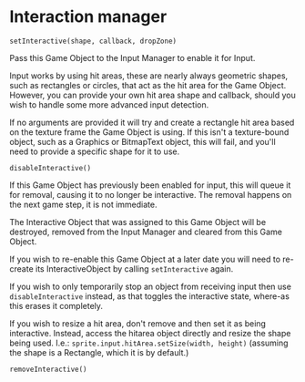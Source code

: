 # Interaction manager

`setInteractive(shape, callback, dropZone)`

Pass this Game Object to the Input Manager to enable it for Input.

Input works by using hit areas, these are nearly always geometric shapes, such as rectangles or circles, that act as the hit area for the Game Object. However, you can provide your own hit area shape and callback, should you wish to handle some more advanced input detection.

If no arguments are provided it will try and create a rectangle hit area based on the texture frame the Game Object is using. If this isn't a texture-bound object, such as a Graphics or BitmapText object, this will fail, and you'll need to provide a specific shape for it to use.

`disableInteractive()`

If this Game Object has previously been enabled for input, this will queue it for removal, causing it to no longer be interactive. The removal happens on the next game step, it is not immediate.

The Interactive Object that was assigned to this Game Object will be destroyed, removed from the Input Manager and cleared from this Game Object.

If you wish to re-enable this Game Object at a later date you will need to re-create its InteractiveObject by calling `setInteractive` again.

If you wish to only temporarily stop an object from receiving input then use `disableInteractive` instead, as that toggles the interactive state, where-as this erases it completely.

If you wish to resize a hit area, don't remove and then set it as being interactive. Instead, access the hitarea object directly and resize the shape being used. I.e.: `sprite.input.hitArea.setSize(width, height)` (assuming the shape is a Rectangle, which it is by default.)

`removeInteractive()`
